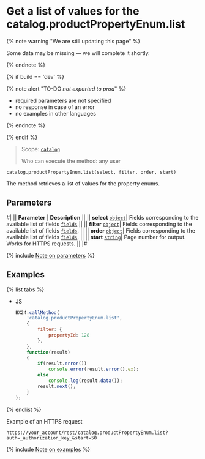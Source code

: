 # Get a list of values for the catalog.productPropertyEnum.list

{% note warning "We are still updating this page" %}

Some data may be missing — we will complete it shortly.

{% endnote %}

{% if build == 'dev' %}

{% note alert "TO-DO _not exported to prod_" %}

- required parameters are not specified
- no response in case of an error
- no examples in other languages
  
{% endnote %}

{% endif %}

> Scope: [`catalog`](../../scopes/permissions.md)
>
> Who can execute the method: any user

```http
catalog.productPropertyEnum.list(select, filter, order, start)
```

The method retrieves a list of values for the property enums.

## Parameters

#|
|| **Parameter** | **Description** ||
|| **select** 
[`object`](../../data-types.md)| Fields corresponding to the available list of fields [`fields`](catalog-product-property-enum-get-fields.md).||
|| **filter** 
[`object`](../../data-types.md)| Fields corresponding to the available list of fields [`fields`](catalog-product-property-enum-get-fields.md). ||
|| **order**
[`object`](../../data-types.md)| Fields corresponding to the available list of fields [`fields`](catalog-product-property-enum-get-fields.md). ||
|| **start** 
[`string`](../../data-types.md)| Page number for output. Works for HTTPS requests. ||
|#

{% include [Note on parameters](../../../_includes/required.md) %}

## Examples

{% list tabs %}

- JS

    ```js
    BX24.callMethod(
        'catalog.productPropertyEnum.list',
        {
            filter: {
                propertyId: 128
            },
        },
        function(result)
        {
            if(result.error())
                console.error(result.error().ex);
            else
                console.log(result.data());
            result.next();
        }
    );
    ```

{% endlist %}

Example of an HTTPS request

```
https://your_account/rest/catalog.productPropertyEnum.list?auth=_authorization_key_&start=50
```

{% include [Note on examples](../../../_includes/examples.md) %}